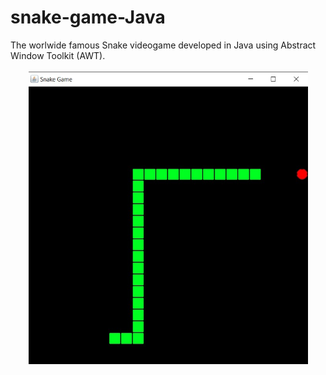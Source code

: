 # snake-game-Java
The worlwide famous Snake videogame developed in Java using Abstract Window Toolkit (AWT).

<p align="center">
  <img src="./images/snake.png" />
</p>
